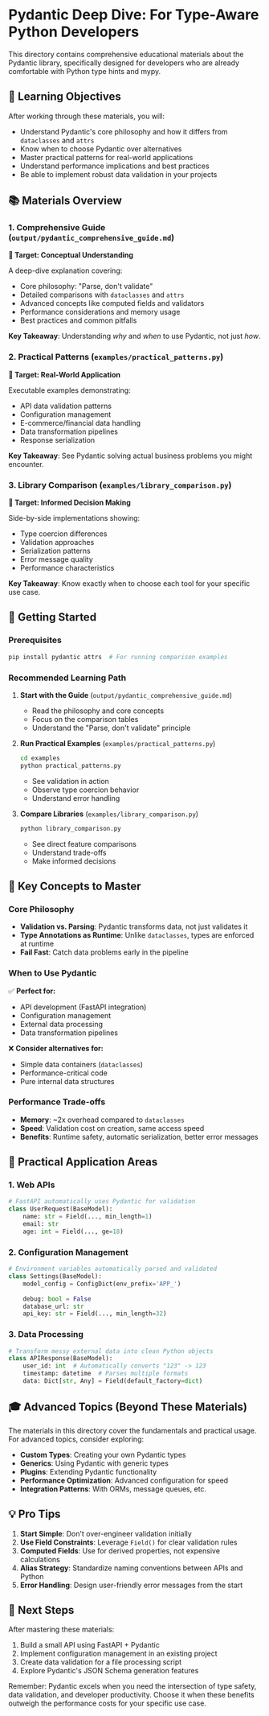 # Pydantic Deep Dive: For Type-Aware Python Developers

This directory contains comprehensive educational materials about the Pydantic library, specifically designed for developers who are already comfortable with Python type hints and mypy.

## 🎯 Learning Objectives

After working through these materials, you will:

- Understand Pydantic's core philosophy and how it differs from `dataclasses` and `attrs`
- Know when to choose Pydantic over alternatives
- Master practical patterns for real-world applications
- Understand performance implications and best practices
- Be able to implement robust data validation in your projects

## 📚 Materials Overview

### 1. Comprehensive Guide (`output/pydantic_comprehensive_guide.md`)
**🎯 Target: Conceptual Understanding**

A deep-dive explanation covering:
- Core philosophy: "Parse, don't validate"
- Detailed comparisons with `dataclasses` and `attrs`
- Advanced concepts like computed fields and validators
- Performance considerations and memory usage
- Best practices and common pitfalls

**Key Takeaway**: Understanding *why* and *when* to use Pydantic, not just *how*.

### 2. Practical Patterns (`examples/practical_patterns.py`)
**🎯 Target: Real-World Application**

Executable examples demonstrating:
- API data validation patterns
- Configuration management
- E-commerce/financial data handling
- Data transformation pipelines
- Response serialization

**Key Takeaway**: See Pydantic solving actual business problems you might encounter.

### 3. Library Comparison (`examples/library_comparison.py`)
**🎯 Target: Informed Decision Making**

Side-by-side implementations showing:
- Type coercion differences
- Validation approaches
- Serialization patterns
- Error message quality
- Performance characteristics

**Key Takeaway**: Know exactly when to choose each tool for your specific use case.

## 🚀 Getting Started

### Prerequisites
```bash
pip install pydantic attrs  # For running comparison examples
```

### Recommended Learning Path

1. **Start with the Guide** (`output/pydantic_comprehensive_guide.md`)
   - Read the philosophy and core concepts
   - Focus on the comparison tables
   - Understand the "Parse, don't validate" principle

2. **Run Practical Examples** (`examples/practical_patterns.py`)
   ```bash
   cd examples
   python practical_patterns.py
   ```
   - See validation in action
   - Observe type coercion behavior
   - Understand error handling

3. **Compare Libraries** (`examples/library_comparison.py`)
   ```bash
   python library_comparison.py
   ```
   - See direct feature comparisons
   - Understand trade-offs
   - Make informed decisions

## 🎯 Key Concepts to Master

### Core Philosophy
- **Validation vs. Parsing**: Pydantic transforms data, not just validates it
- **Type Annotations as Runtime**: Unlike `dataclasses`, types are enforced at runtime
- **Fail Fast**: Catch data problems early in the pipeline

### When to Use Pydantic
✅ **Perfect for:**
- API development (FastAPI integration)
- Configuration management
- External data processing
- Data transformation pipelines

❌ **Consider alternatives for:**
- Simple data containers (`dataclasses`)
- Performance-critical code
- Pure internal data structures

### Performance Trade-offs
- **Memory**: ~2x overhead compared to `dataclasses`
- **Speed**: Validation cost on creation, same access speed
- **Benefits**: Runtime safety, automatic serialization, better error messages

## 🔧 Practical Application Areas

### 1. Web APIs
```python
# FastAPI automatically uses Pydantic for validation
class UserRequest(BaseModel):
    name: str = Field(..., min_length=1)
    email: str
    age: int = Field(..., ge=18)
```

### 2. Configuration Management
```python
# Environment variables automatically parsed and validated
class Settings(BaseModel):
    model_config = ConfigDict(env_prefix='APP_')
    
    debug: bool = False
    database_url: str
    api_key: str = Field(..., min_length=32)
```

### 3. Data Processing
```python
# Transform messy external data into clean Python objects
class APIResponse(BaseModel):
    user_id: int  # Automatically converts "123" -> 123
    timestamp: datetime  # Parses multiple formats
    data: Dict[str, Any] = Field(default_factory=dict)
```

## 🎓 Advanced Topics (Beyond These Materials)

The materials in this directory cover the fundamentals and practical usage. For advanced topics, consider exploring:

- **Custom Types**: Creating your own Pydantic types
- **Generics**: Using Pydantic with generic types
- **Plugins**: Extending Pydantic functionality
- **Performance Optimization**: Advanced configuration for speed
- **Integration Patterns**: With ORMs, message queues, etc.

## 💡 Pro Tips

1. **Start Simple**: Don't over-engineer validation initially
2. **Use Field Constraints**: Leverage `Field()` for clear validation rules
3. **Computed Fields**: Use for derived properties, not expensive calculations
4. **Alias Strategy**: Standardize naming conventions between APIs and Python
5. **Error Handling**: Design user-friendly error messages from the start

## 🔗 Next Steps

After mastering these materials:
1. Build a small API using FastAPI + Pydantic
2. Implement configuration management in an existing project
3. Create data validation for a file processing script
4. Explore Pydantic's JSON Schema generation features

Remember: Pydantic excels when you need the intersection of type safety, data validation, and developer productivity. Choose it when these benefits outweigh the performance costs for your specific use case.
